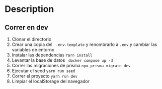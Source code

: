 # Description

## Correr en dev

1. Clonar el directorio
2. Crear una copia del ``` .env.template``` y renombrarlo a ```.env``` y cambiar las variables de entorno
3. Instalar las dependencias  ```Yarn install```
4. Levantar la base de datos ``` docker compose up -d```
5. Correr las migraciones de prisma ```npx prisma migrate dev```
6. Ejecutar el seed ```yarn run seed```
7. Correr el proyecto ```yarn run dev```
8. Limpiar el localStorage del navegador
